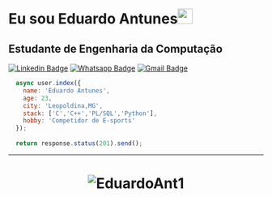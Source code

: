 # Eu sou Eduardo Antunes<img src="https://github.com/TheDudeThatCode/TheDudeThatCode/blob/master/Assets/Mario_Hello_Big.gif" width="30px">  
## Estudante de Engenharia da Computação  
[![Linkedin Badge](https://img.shields.io/badge/-Linkedin-6633cc?style=flat-square&logo=Linkedin&logoColor=white&color=black&link=https://www.linkedin.com/in/eduardo-antunes-a0327719b/)](https://www.linkedin.com/in/eduardo-antunes-a0327719b/)
[![Whatsapp Badge](https://img.shields.io/badge/-WhatsApp-6633cc?style=flat-square&logo=Whatsapp&logoColor=white&color=black&link=https://whats.link/eduardoantunes)](https://wa.me/5532999572859?text=Ol%C3%A1%2C+estou+interessado+em+seus+servi%C3%A7os)
[![Gmail Badge](https://img.shields.io/badge/-Gmail-c14438?style=flat-square&logo=Gmail&logoColor=white&color=black&link=mailto:eduardoantunes2001@gmail.com)](mailto:eduardoantunes.2001@gmail.com)

```javascript
  async user.index({
    name: 'Eduardo Antunes',
    age: 23,
    city: 'Leopoldina,MG',
    stack: ['C','C++','PL/SQL','Python'],
    hobby: 'Competidor de E-sports'
  });
  
  return response.status(201).send();
```
<hr>
<h1 align="center">
<img alt="EduardoAnt1" src="https://github-readme-stats.codestackr.vercel.app/api?username=EduardoAnt1&show_icons=true&hide_border=true&theme=dark" />
</h1>

